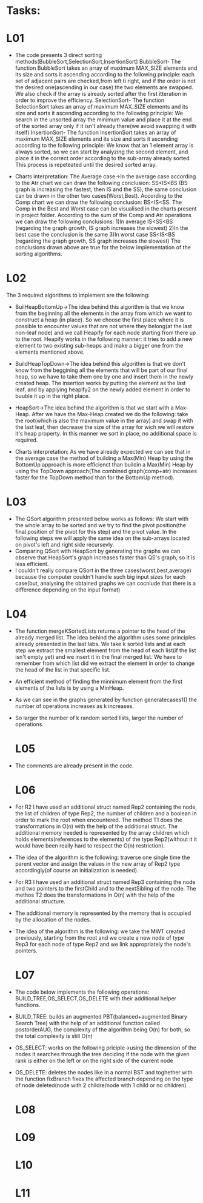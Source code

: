 # Tasks:
# L01
 * The code presents 3 direct sorting methods(BubbleSort,SelectionSort,InsertionSort)
 BubbleSort- The function BubbleSort takes an array of maximum MAX_SIZE elements and its size and sorts it ascending
 according to the following principle: each set of adjacent pairs are checked,from left ti right, and if the order is
 not the desired one(ascending in our case) the two elements are swapped. We also check if the array is already sorted
 after the first itteration in order to improve the efficiency.
 SelectionSort- The function SelectionSort takes an array of maximum MAX_SIZE elements and its size and sorts it ascending
 according to the following principle: We search in the unsorted array the minimum value and place it at the end of the
 sorted array only if it isn't already there(we avoid swapping it with itself)
 InsertionSort- The function InsertionSort takes an array of maximum MAX_SIZE elements and its size and sorts it ascending
 according to the following principle: We know that an 1 element array is always sorted, so we can start by analyzing
 the second element, and place it in the correct order according to the sub-array already sorted. This process is 
 repeteated until the desired sorted array.

 * Charts interpretation: The Average case->In the average case according to the Atr chart we can draw the following
 conclusion: SS<IS<BS (BS graph is increasing the fastest, then IS and the SS), the same conclusion can be drawn in
 the other two cases(Worst,Best). According to the Comp chart we can draw the following conclusion: BS<IS<SS.
 The Comp in the Best and Worst case can be visualised in the charts present in project folder.
 According to the sum of the Comp and Atr operations we can draw the following conclusions:
 1)In average IS<SS<BS (regarding the graph growth, IS graph increases the slowest)
 2)In the best case the conclusion is the same
 3)In worst case SS<IS<BS (regarding the graph growth, SS graph increases the slowest)
 The conclusions drawn above are true for the below implementation of the sorting algorithms.

  # L02
The 3 required algorithms to implement are the following:

* BuilHeapBottomUp->The idea behind this algorithm is that we know from the beginning all the elements in the array from which we want to construct a heap
 (in place). So we choose the first place where it is possible to encounter values that are not where they belong(at the last non-leaf node) and we call Heapify 
 for each node starting from there up to the root. Heapify works in the following manner: it tries to add a new element to two existing sub-heaps and make a
 bigger one from the elements mentioned above.
 
* BuildHeapTopDown->The idea behind this algorithm is that we don't know from the beggining all the elements that will be part of our final heap, so we have to
 take them one by one and insert them in the newly created heap. The insertion works by putting the element as the last leaf, and by applying heapify2 on the
 newly added element in order to buuble it up in the right place.
 
* HeapSort->The idea behind the algorithm is that we start with a Max-Heap. After we have the Max-Heap created we do the following: take the root(which is also
 the maximum value in the array) and swap it with the last leaf, then decrease the size of the array for wich we will restore it's heap property. In this
 manner we sort in place, no additional space is required.
 
 * Charts interpretation: As we have already expected we can see that in the average case the method of building a Max(Min)
 Heap by using the BottomUp approach is more efficienct than buildin a Max(Min) Heap by using the TopDown approach(The
 combined graph(comp+atr) increases faster for the TopDown method than for the BottomUp method).

  # L03
* The QSort algorithm presented below works as follows: We start with the whole array to be sorted and we try to find the
pivot position(the final position of the pivot for this step) and the pivot value. In the following steps we will
apply the same idea on the sub-arrays located on pivot's left and right side recursevly.  
 * Comparing QSort with HeapSort by generating the graphs we can observe that HeapSort's graph increases faster than QS's
 graph, so it is less efficient.  
 * I couldn't really compare QSort in the three cases(worst,best,average) because the computer couldn't handle such big
 input sizes for each case(but, analysing the obtained graphs we can cocnlude that there is a difference depending
 on the input format)

  # L04
* The function mergeKSortedLists returns a pointer to the head of the already merged list. The idea behind the algorithm
 uses some principles already presented in the last labs. We take k sorted lists and at each step we extract the smallest
 element from the head of each list(if the list isn't empty yet) and we insert it in the final merged list. We have to
 remember from which list did we extract the element in order to change the head of the list in that specific list.
* An efficient method of finding the minnimum element from the first elements of the lists is by using a MinHeap.

* As we can see in the graphs generated by function generatecases1() the number of operations increases as k increases.
* So larger the number of k random sorted lists, larger the number of operations.

  # L05
* The comments are already present in the code.

  # L06
* For R2 I have used an additional struct named Rep2 containing the node, the list of children of type Rep2, the
 number of children and a boolean in order to mark the root when encountered. The method T1 does the transformations
 in O(n) with the help of the additional struct. The additional memory needed is represented by the array children which
 holds elements(references to the elements) of the type Rep2(without it it would have been really hard to respect the O(n)
 restriction).
*  The idea of the algorithm is the following: traverse one single time the parent vector and assign the values in the
 new array of Rep2 type accordingly(of course an initialization is needed).
 
*  For R3 I have used an additional struct named Rep3 containing the node and two pointers to the firstChild and to
 the nextSibling of the node. The methos T2 does the transformations in O(n) with the help of the additional structure.
*  The additional memory is represented by the memory that is occupied by the allocation of the nodes.
* The idea of the algorithm is the following: we take the MWT created previously, starting from the root and we
  create a new node of type Rep3 for each node of type Rep2 and we link appropriately the node's pointers.
  

  # L07
* The code below implements the following operations: BUILD_TREE,OS_SELECT,OS_DELETE with their additional helper
 functions.
* BUILD_TREE: builds an augmented PBT(balanced+augmented Binary Search Tree) with the help of an additional function 
 called postorderAUG, the complexity of the algorithm being O(n) for both, so the total complexity is still O(n)
* OS_SELECT: works on the following priciple->using the dimension of the nodes it searches through the tree deciding
 if the node with the given rank is either on the left or on the right side of the current node
* OS_DELETE: deletes the nodes like in a normal BST and toghether with the function fixBranch fixes the affected
 branch depending on the type of node deleted(node with 2 childre/node with 1 child or no children)

  # L08
  

  # L09
  

  # L10
  

  # L11

  

